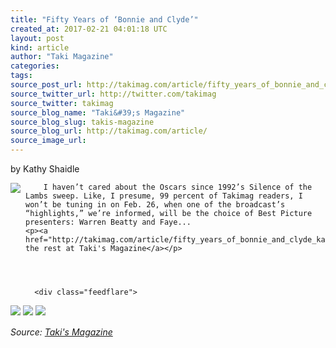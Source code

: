 ```yaml
---
title: "Fifty Years of ‘Bonnie and Clyde’"
created_at: 2017-02-21 04:01:18 UTC
layout: post
kind: article
author: "Taki Magazine"
categories: 
tags: 
source_post_url: http://takimag.com/article/fifty_years_of_bonnie_and_clyde_kathy_shaidle
source_twitter_url: http://twitter.com/takimag
source_twitter: takimag
source_blog_name: "Taki&#39;s Magazine"
source_blog_slug: takis-magazine
source_blog_url: http://takimag.com/article/
source_image_url: 
---
```

by Kathy Shaidle<br />
	  

<img src="http://takimag.com/images/uploads/bonnie_and_clyde_1967_5.jpg" style="float:left;margin-right:8px;"/>
	






	
		I haven’t cared about the Oscars since 1992’s Silence of the Lambs sweep. Like, I presume, 99 percent of Takimag readers, I won’t be tuning in on Feb. 26, when one of the broadcast’s “highlights,” we’re informed, will be the choice of Best Picture presenters: Warren Beatty and Faye...
	<p><a href="http://takimag.com/article/fifty_years_of_bonnie_and_clyde_kathy_shaidle">Read the rest at Taki's Magazine</a></p>
						
	  
	  
	  
	  <div class="feedflare">
<a href="http://feeds.feedburner.com/~ff/takimag?a=kpXoCwfESEQ:uFJvVVNOdro:yIl2AUoC8zA"><img src="http://feeds.feedburner.com/~ff/takimag?d=yIl2AUoC8zA" border="0"></img></a> <a href="http://feeds.feedburner.com/~ff/takimag?a=kpXoCwfESEQ:uFJvVVNOdro:qj6IDK7rITs"><img src="http://feeds.feedburner.com/~ff/takimag?d=qj6IDK7rITs" border="0"></img></a> <a href="http://feeds.feedburner.com/~ff/takimag?a=kpXoCwfESEQ:uFJvVVNOdro:gIN9vFwOqvQ"><img src="http://feeds.feedburner.com/~ff/takimag?i=kpXoCwfESEQ:uFJvVVNOdro:gIN9vFwOqvQ" border="0"></img></a>
</div><img src="http://feeds.feedburner.com/~r/takimag/~4/kpXoCwfESEQ" height="1" width="1" alt=""/><div class="">
    <i>Source: <a href="http://takimag.com/article/">Taki&#39;s Magazine</a></i>
</div>
